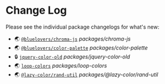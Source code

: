 # Change Log

Please see the individual package changelogs for what's new:

* 🌏 [`@bluelovers/chroma-js`](./packages/chroma-js/CHANGELOG.md "packages/chroma-js") *packages/chroma-js*
* 🌏 [`@bluelovers/color-palette`](./packages/color-palette/CHANGELOG.md "packages/color-palette") *packages/color-palette*
* 🔒 [`jquery-color-old`](./packages/jquery-color-old/CHANGELOG.md "packages/jquery-color-old") *packages/jquery-color-old*
* 🌏 [`loop-colors`](./packages/loop-colors/CHANGELOG.md "packages/loop-colors") *packages/loop-colors*
* 🌏 [`@lazy-color/rand-util`](./packages/@lazy-color/rand-util/CHANGELOG.md "packages/@lazy-color/rand-util") *packages/@lazy-color/rand-util*

